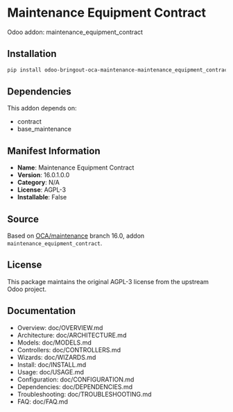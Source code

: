 # Maintenance Equipment Contract

Odoo addon: maintenance_equipment_contract

## Installation

```bash
pip install odoo-bringout-oca-maintenance-maintenance_equipment_contract
```

## Dependencies

This addon depends on:
- contract
- base_maintenance

## Manifest Information

- **Name**: Maintenance Equipment Contract
- **Version**: 16.0.1.0.0
- **Category**: N/A
- **License**: AGPL-3
- **Installable**: False

## Source

Based on [OCA/maintenance](https://github.com/OCA/maintenance) branch 16.0, addon `maintenance_equipment_contract`.

## License

This package maintains the original AGPL-3 license from the upstream Odoo project.

## Documentation

- Overview: doc/OVERVIEW.md
- Architecture: doc/ARCHITECTURE.md
- Models: doc/MODELS.md
- Controllers: doc/CONTROLLERS.md
- Wizards: doc/WIZARDS.md
- Install: doc/INSTALL.md
- Usage: doc/USAGE.md
- Configuration: doc/CONFIGURATION.md
- Dependencies: doc/DEPENDENCIES.md
- Troubleshooting: doc/TROUBLESHOOTING.md
- FAQ: doc/FAQ.md
